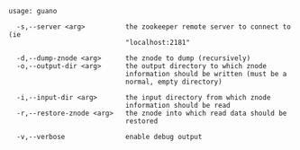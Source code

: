     usage: guano

      -s,--server <arg>          the zookeeper remote server to connect to (ie
                                 "localhost:2181"
                                 
      -d,--dump-znode <arg>      the znode to dump (recursively)
      -o,--output-dir <arg>      the output directory to which znode
                                 information should be written (must be a
                                 normal, empty directory)
                                 
      -i,--input-dir <arg>       the input directory from which znode
                                 information should be read
      -r,--restore-znode <arg>   the znode into which read data should be
                                 restored

      -v,--verbose               enable debug output
